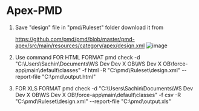 # Apex-PMD
1. Save "design" file in "pmd/Ruleset" folder download it from

   https://github.com/pmd/pmd/blob/master/pmd-apex/src/main/resources/category/apex/design.xml
 ![image](https://github.com/user-attachments/assets/96f16639-02c2-4dfe-b671-615fc947c7dc)

3. Use command FOR HTML FORMAT pmd check -d "C:\Users\Sachin\Documents\WS Dev Dev X OB\WS Dev X OB\force-app\main\default\classes" -f html -R "C:\pmd\Ruleset\design.xml" --report-file "C:\pmd\output.html"
4. FOR XLS FORMAT pmd check -d "C:\Users\Sachin\Documents\WS Dev Dev X OB\WS Dev X OB\force-app\main\default\classes" -f csv -R "C:\pmd\Ruleset\design.xml" --report-file "C:\pmd\output.xls"
